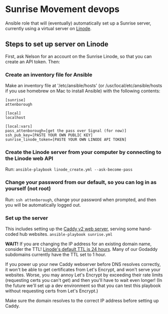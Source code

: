 # Sunrise Movement devops
Ansible role that will (eventually) automatically set up a Sunrise server, currently using a virtual server on [Linode](https://www.linode.com/).

## Steps to set up server on Linode
First, ask Nelson for an account on the Sunrise Linode, so that you can create an API token. Then:

### Create an inventory file for Ansible

Make an inventory file at '/etc/ansible/hosts' (or /usr/local/etc/ansible/hosts if you use homebrew on Mac to install Ansible) with the following contents:
```
[sunrise]
attenborough

[local]
localhost

[local:vars]
pass_attenborough=[get the pass over Signal (for now)]
ssh_pub_key=[PASTE YOUR OWN PUBLIC KEY]
sunrise_linode_token=[PASTE YOUR OWN LINODE API TOKEN]
```

### Create the Linode server from your computer by connecting to the Linode web API
Run: `ansible-playbook linode_create.yml --ask-become-pass`
### Change your password from our default, so you can log in as yourself (not root)
Run: `ssh attenborough`, change your password when prompted, and then you will be automatically logged out.
### Set up the server
This includes setting up the [Caddy v2 web server](https://caddyserver.com/), serving some hand-coded hub websites.
`ansible-playbook sunrise.yml`

**WAIT!** If you are changing the IP address for an existing domain name, consider the TTL! [Linode's default TTL is 24 hours](https://www.linode.com/docs/platform/manager/dns-manager/#troubleshoot-dns-records). Many of our Godaddy subdomains currently have the TTL set to 1 hour.

If you power up your new Caddy webserver before DNS resolves correctly, it won't be able to get certificates from Let's Encrypt, and won't serve your websites. Worse, you may annoy Let's Encrypt by exceeding their rate limits (requesting certs you can't get) and then you'll have to wait even longer! (In the future we'll set up a dev environment so that you can test this playbook without requesting certs from Let's Encrypt.)

Make sure the domain resolves to the correct IP address before setting up Caddy.
